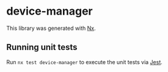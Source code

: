 # device-manager

This library was generated with [Nx](https://nx.dev).

## Running unit tests

Run `nx test device-manager` to execute the unit tests via [Jest](https://jestjs.io).
